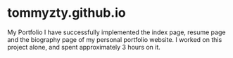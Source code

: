 # tommyzty.github.io
My Portfolio
I have successfully implemented the index page, resume page and the biography page of my personal portfolio website. 
I worked on this project alone, and spent approximately 3 hours on it.